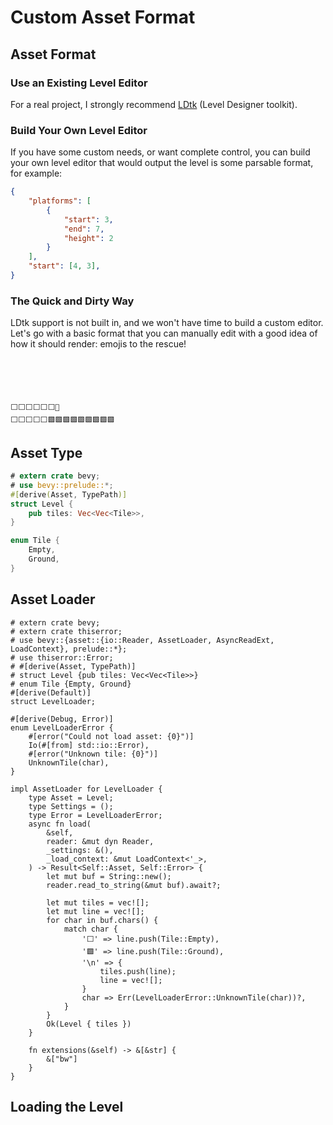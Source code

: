 # Custom Asset Format

## Asset Format

### Use an Existing Level Editor

For a real project, I strongly recommend [LDtk](https://ldtk.io) (Level Designer toolkit).

### Build Your Own Level Editor

If you have some custom needs, or want complete control, you can build your own level editor that would output the level is some parsable format, for example:

```json
{
    "platforms": [
        {
            "start": 3,
            "end": 7,
            "height": 2
        }
    ],
    "start": [4, 3],
}
```

### The Quick and Dirty Way

LDtk support is not built in, and we won't have time to build a custom editor. Let's go with a basic format that you can manually edit with a good idea of how it should render: emojis to the rescue!

```level





⬜⬜⬜⬜⬜⬜🙂
⬜⬜⬜⬜⬜🟩🟩🟩🟩🟩🟩🟩🟩🟩
```

## Asset Type

```rust
# extern crate bevy;
# use bevy::prelude::*;
#[derive(Asset, TypePath)]
struct Level {
    pub tiles: Vec<Vec<Tile>>,
}

enum Tile {
    Empty,
    Ground,
}
```

## Asset Loader

```rust,edition2021
# extern crate bevy;
# extern crate thiserror;
# use bevy::{asset::{io::Reader, AssetLoader, AsyncReadExt, LoadContext}, prelude::*};
# use thiserror::Error;
# #[derive(Asset, TypePath)]
# struct Level {pub tiles: Vec<Vec<Tile>>}
# enum Tile {Empty, Ground}
#[derive(Default)]
struct LevelLoader;

#[derive(Debug, Error)]
enum LevelLoaderError {
    #[error("Could not load asset: {0}")]
    Io(#[from] std::io::Error),
    #[error("Unknown tile: {0}")]
    UnknownTile(char),
}

impl AssetLoader for LevelLoader {
    type Asset = Level;
    type Settings = ();
    type Error = LevelLoaderError;
    async fn load(
        &self,
        reader: &mut dyn Reader,
        _settings: &(),
        _load_context: &mut LoadContext<'_>,
    ) -> Result<Self::Asset, Self::Error> {
        let mut buf = String::new();
        reader.read_to_string(&mut buf).await?;

        let mut tiles = vec![];
        let mut line = vec![];
        for char in buf.chars() {
            match char {
                '⬜' => line.push(Tile::Empty),
                '🟩' => line.push(Tile::Ground),
                '\n' => {
                    tiles.push(line);
                    line = vec![];
                }
                char => Err(LevelLoaderError::UnknownTile(char))?,
            }
        }
        Ok(Level { tiles })
    }

    fn extensions(&self) -> &[&str] {
        &["bw"]
    }
}
```

## Loading the Level
